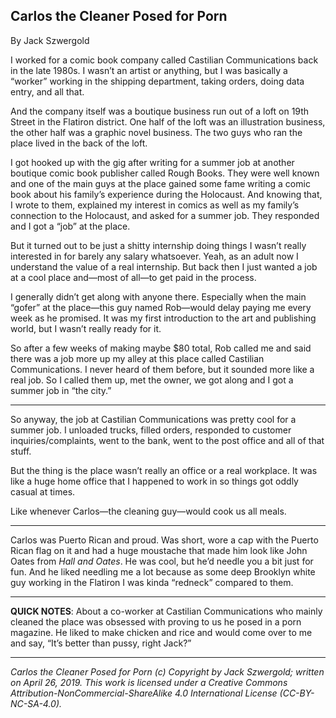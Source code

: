 ## Carlos the Cleaner Posed for Porn

By Jack Szwergold

I worked for a comic book company called Castilian Communications back in the late 1980s. I wasn’t an artist or anything, but I was basically a “worker” working in the shipping department, taking orders, doing data entry, and all that.

And the company itself was a boutique business run out of a loft on 19th Street in the Flatiron district. One half of the loft was an illustration business, the other half was a graphic novel business. The two guys who ran the place lived in the back of the loft.

I got hooked up with the gig after writing for a summer job at another boutique comic book publisher called Rough Books. They were well known and one of the main guys at the place gained some fame writing a comic book about his family’s experience during the Holocaust. And knowing that, I wrote to them, explained my interest in comics as well as my family’s connection to the Holocaust, and asked for a summer job. They responded and I got a “job” at the place.

But it turned out to be just a shitty internship doing things I wasn’t really interested in for barely any salary whatsoever. Yeah, as an adult now I understand the value of a real internship. But back then I just wanted a job at a cool place and—most of all—to get paid in the process.

I generally didn’t get along with anyone there. Especially when the main “gofer” at the place—this guy named Rob—would delay paying me every week as he promised. It was my first introduction to the art and publishing world, but I wasn’t really ready for it.

So after a few weeks of making maybe $80 total, Rob called me and said there was a job more up my alley at this place called Castilian Communications. I never heard of them before, but it sounded more like a real job. So I called them up, met the owner, we got along and I got a summer job in “the city.”

***

So anyway, the job at Castilian Communications was pretty cool for a summer job. I unloaded trucks, filled orders, responded to customer inquiries/complaints, went to the bank, went to the post office and all of that stuff.

But the thing is the place wasn’t really an office or a real workplace. It was like a huge home office that I happened to work in so things got oddly casual at times.

Like whenever Carlos—the cleaning guy—would cook us all meals.

***

Carlos was Puerto Rican and proud. Was short, wore a cap with the Puerto Rican flag on it and had a huge moustache that made him look like John Oates from *Hall and Oates*. He was cool, but he’d needle you a bit just for fun. And he liked needling me a lot because as some deep Brooklyn white guy working in the Flatiron I was kinda “redneck” compared to them.



***

**QUICK NOTES**: About a co-worker at Castilian Communications who mainly cleaned the place was obsessed with proving to us he posed in a porn magazine. He liked to make chicken and rice and would come over to me and say, “It’s better than pussy, right Jack?”

***

*Carlos the Cleaner Posed for Porn (c) Copyright by Jack Szwergold; written on April 26, 2019. This work is licensed under a Creative Commons Attribution-NonCommercial-ShareAlike 4.0 International License (CC-BY-NC-SA-4.0).*